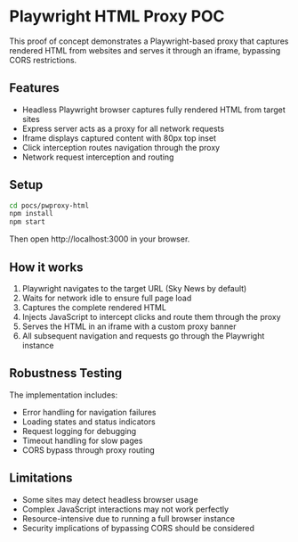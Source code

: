 # Playwright HTML Proxy POC

This proof of concept demonstrates a Playwright-based proxy that captures rendered HTML from websites and serves it through an iframe, bypassing CORS restrictions.

## Features

- Headless Playwright browser captures fully rendered HTML from target sites
- Express server acts as a proxy for all network requests
- Iframe displays captured content with 80px top inset
- Click interception routes navigation through the proxy
- Network request interception and routing

## Setup

```bash
cd pocs/pwproxy-html
npm install
npm start
```

Then open http://localhost:3000 in your browser.

## How it works

1. Playwright navigates to the target URL (Sky News by default)
2. Waits for network idle to ensure full page load
3. Captures the complete rendered HTML
4. Injects JavaScript to intercept clicks and route them through the proxy
5. Serves the HTML in an iframe with a custom proxy banner
6. All subsequent navigation and requests go through the Playwright instance

## Robustness Testing

The implementation includes:
- Error handling for navigation failures
- Loading states and status indicators
- Request logging for debugging
- Timeout handling for slow pages
- CORS bypass through proxy routing

## Limitations

- Some sites may detect headless browser usage
- Complex JavaScript interactions may not work perfectly
- Resource-intensive due to running a full browser instance
- Security implications of bypassing CORS should be considered